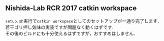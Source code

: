 ## Nishida-Lab RCR 2017 catkin workspace

`setup.sh`実行で`catkin workspace`としてのセットアップが一通り完了します．<br>
若干ゴリ押し気味の実装ですが問題なく動くはずです．<br>
その後のビルドにも十分使えるはずですが，おすすめはしません．<br>

